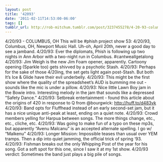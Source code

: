 ```yaml
---
layout: post
title: '42093'
date: '2011-02-11T14:53:00-06:00'
tags: []
tumblr_url: http://rob-mitchum.tumblr.com/post/3237455278/4-20-93-columbus-oh-this-will-be-phish
---
```


4/20/93 - COLUMBUS, OH 
This will be #phish project show 53: 4/20/93, Columbus, OH, Newport Music Hall. Uh-oh, April 20th, never a good day to see a jamband.
4/20/93: Ever the diplomats, Phish is following up two nights in Ann Arbor with a two-night run in Columbus. #cantweallgetalong
4/20/93: Jim Weigh is the new Jim Foam opener, apparently. Cartoony opening (Sparkle too) gets shivved by a psychotic Stash.
4/20/93: Perhaps for the sake of those 4/20ing, the set gets light again post-Stash. But both It’s Ice & Glide have their evil underbelly.
4/20/93: This might be the first show where the quality of the spreadsheet’s AUD is bumming me out - sounds like the mic is under a pillow.
4/20/93: Nice little Lawn Boy jam in the Bowie intro. Interesting melody in the jam that sounds like a depressed “Safety Dance.”
4/20/93: Setbreak entertainment - found this article about the origins of 420 in response to Q from @bourgwick: http://huff.to/d483vk
4/20/93: Band opts for Fluffhead instead of an early second-set jam, but it has a nice unique anti-peak at least, ending on a quiet note.
4/20/93: Crowd members yelling for Harpua between songs. The more things change, etc., etc., cliche, etc.
4/20/93: Was going to make fun of a typo on these mp3s, but apparently “Avenu Malcanu” is an accepted alternate spelling. I go w/ “Malkenu”
4/20/93: Longer Mission: Impossible teases than usual over YEM tramps. Then a dip into quiet jamming, the official trick of spring ‘93.
4/20/93: Fishman breaks out the only Whipping Post of the year for his song. Got a soft spot for this one, since I saw it at my 1st show.
4/20/93 verdict: Sometimes the band just plays a big pile of songs.
